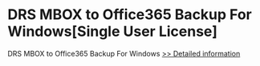# DRS MBOX to Office365 Backup For Windows[Single User License]
DRS MBOX to Office365 Backup For Windows
[>> Detailed information](https://secure.shareit.com/shareit/product.html?productid=301004967&affiliateid=200057808)